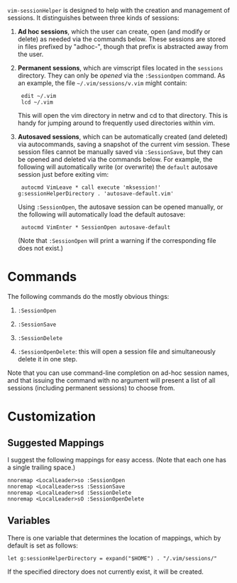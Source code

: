 `vim-sessionHelper` is designed to help with the creation and management of
sessions. It distinguishes between three kinds of sessions:

1. **Ad hoc sessions**, which the user can create, open (and modify or delete)
   as needed via the commands below. These sessions are stored in files
prefixed by "adhoc-", though that prefix is abstracted away from the user.

2. **Permanent sessions**, which are vimscript files located in the `sessions`
   directory. They can only be *opened* via the `:SessionOpen` command. As an
example, the file `~/.vim/sessions/v.vim` might contain:

        edit ~/.vim
        lcd ~/.vim

    This will open the vim directory in netrw and cd to that directory. This is
    handy for jumping around to frequently used directories within vim.

3. **Autosaved sessions**, which can be automatically created (and deleted) via
   autocommands, saving a snapshot of the current vim session. These session
files cannot be manually saved via `:SessionSave`, but they can be opened and
deleted via the commands below. For example, the following will automatically
write (or overwrite) the `default` autosave session just before exiting vim:

        autocmd VimLeave * call execute 'mksession!' g:sessionHelperDirectory . 'autosave-default.vim'

    Using `:SessionOpen`, the autosave session can be opened manually, or the
    following will automatically load the default autosave:

        autocmd VimEnter * SessionOpen autosave-default

    (Note that `:SessionOpen` will print a warning if the corresponding file
    does not exist.)

# Commands

The following commands do the mostly obvious things:

1. `:SessionOpen`

2. `:SessionSave`

3. `:SessionDelete`

4. `:SessionOpenDelete`: this will open a session file and simultaneously
delete it in one step.

Note that you can use command-line completion on ad-hoc session names, and that
issuing the command with no argument will present a list of all sessions
(including permanent sessions) to choose from.

# Customization

## Suggested Mappings

I suggest the following mappings for easy access. (Note that each one has a
single trailing space.)

    nnoremap <LocalLeader>so :SessionOpen 
    nnoremap <LocalLeader>ss :SessionSave 
    nnoremap <LocalLeader>sd :SessionDelete 
    nnoremap <LocalLeader>sO :SessionOpenDelete 

## Variables

There is one variable that determines the location of mappings, which by
default is set as follows:

    let g:sessionHelperDirectory = expand("$HOME") . "/.vim/sessions/"

If the specified directory does not currently exist, it will be created.
